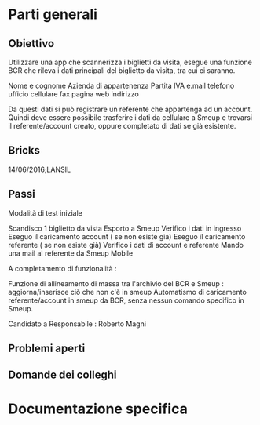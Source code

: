 # Parti generali
## Obiettivo
Utilizzare una app che scannerizza i biglietti da visita, esegue una funzione BCR che rileva i dati principali del biglietto da visita, tra cui ci saranno.

Nome e cognome
Azienda di appartenenza
Partita IVA
e.mail
telefono ufficio
cellulare
fax
pagina web
indirizzo

Da questi dati si può registrare un referente che appartenga ad un account.
Quindi deve essere possibile trasferire i dati da cellulare a Smeup e trovarsi il referente/account creato, oppure completato di dati se già esistente.

## Bricks
14/06/2016;LANSIL

## Passi
Modalità di test iniziale

Scandisco  1 biglietto da vista
Esporto a Smeup
Verifico i dati in ingresso
Eseguo il caricamento account ( se non esiste già)
Eseguo il caricamento referente ( se non esiste già)
Verifico i dati di account e referente
Mando una mail al referente da Smeup Mobile

A completamento di funzionalità : 

Funzione di allineamento di massa tra l'archivio del BCR e Smeup  :  aggiorna/inserisce ciò che non c'è in smeup
Automatismo di caricamento referente/account in smeup da BCR, senza nessun comando specifico in Smeup.



Candidato a Responsabile :  Roberto Magni

## Problemi aperti
## Domande dei colleghi
# Documentazione specifica
